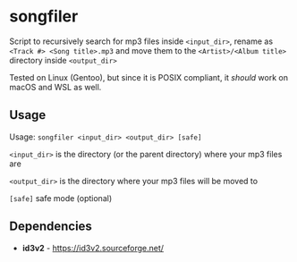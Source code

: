 # songfiler

Script to recursively search for mp3 files inside `<input_dir>`, rename as `<Track #> <Song title>.mp3` and move them to the `<Artist>/<Album title>` directory inside `<output_dir>`

Tested on Linux (Gentoo), but since it is POSIX compliant, it _should_ work on macOS and WSL as well.

## Usage

Usage: `songfiler <input_dir> <output_dir> [safe]`

`<input_dir>` is the directory (or the parent directory) where your mp3 files are

`<output_dir>` is the directory where your mp3 files will be moved to

`[safe]` safe mode (optional)

## Dependencies

- **id3v2** - https://id3v2.sourceforge.net/
